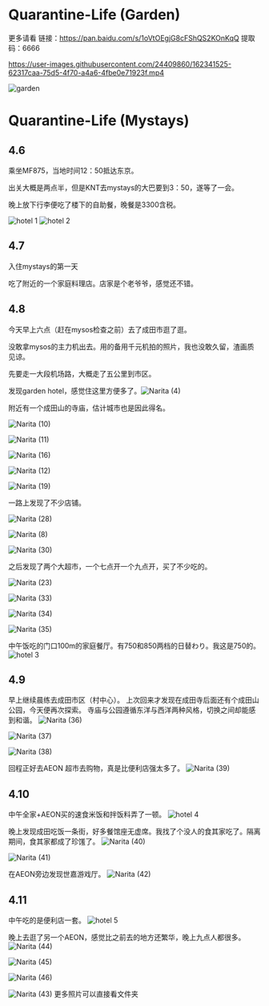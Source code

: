 # Quarantine-Life (Garden)

更多请看
链接：https://pan.baidu.com/s/1oVtOEgjG8cFShQS2KOnKqQ 
提取码：6666 

https://user-images.githubusercontent.com/24409860/162341525-62317caa-75d5-4f70-a4a6-4fbe0e71923f.mp4

![garden](https://github.com/AnranXu/Quarantine-Life/blob/main/garden/garden.jpg)

# Quarantine-Life (Mystays)

## 4.6

乘坐MF875，当地时间12：50抵达东京。

出关大概是两点半，但是KNT去mystays的大巴要到3：50，遂等了一会。

晚上放下行李便吃了楼下的自助餐，晚餐是3300含税。

![hotel 1](https://github.com/AnranXu/Quarantine-Life/blob/main/photos/hotel%20(1).jpg)
![hotel 2](https://github.com/AnranXu/Quarantine-Life/blob/main/photos/hotel%20(2).jpg)

## 4.7

入住mystays的第一天

吃了附近的一个家庭料理店。店家是个老爷爷，感觉还不错。

## 4.8

今天早上六点（赶在mysos检查之前）去了成田市逛了逛。

没敢拿mysos的主力机出去。用的备用千元机拍的照片，我也没敢久留，渣画质见谅。

先要走一大段机场路，大概走了五公里到市区。

发现garden hotel，感觉住这里方便多了。![Narita (4)](https://github.com/AnranXu/Quarantine-Life/blob/main/photos/Narita%20(4).jpg)

附近有一个成田山的寺庙，估计城市也是因此得名。

![Narita (10)](https://github.com/AnranXu/Quarantine-Life/blob/main/photos/Narita%20(10).jpg)

![Narita (11)](https://github.com/AnranXu/Quarantine-Life/blob/main/photos/Narita%20(11).jpg)

![Narita (16)](https://github.com/AnranXu/Quarantine-Life/blob/main/photos/Narita%20(16).jpg)

![Narita (12)](https://github.com/AnranXu/Quarantine-Life/blob/main/photos/Narita%20(12).jpg)

![Narita (19)](https://github.com/AnranXu/Quarantine-Life/blob/main/photos/Narita%20(19).jpg)

一路上发现了不少店铺。

![Narita (28)](https://github.com/AnranXu/Quarantine-Life/blob/main/photos/Narita%20(28).jpg)

![Narita (8)](https://github.com/AnranXu/Quarantine-Life/blob/main/photos/Narita%20(8).jpg)

![Narita (30)](https://github.com/AnranXu/Quarantine-Life/blob/main/photos/Narita%20(30).jpg)

之后发现了两个大超市，一个七点开一个九点开，买了不少吃的。

![Narita (23)](https://github.com/AnranXu/Quarantine-Life/blob/main/photos/Narita%20(23).jpg)

![Narita (33)](https://github.com/AnranXu/Quarantine-Life/blob/main/photos/Narita%20(33).jpg)

![Narita (34)](https://github.com/AnranXu/Quarantine-Life/blob/main/photos/Narita%20(34).jpg)

![Narita (35)](https://github.com/AnranXu/Quarantine-Life/blob/main/photos/Narita%20(35).jpg)

中午饭吃的门口100m的家庭餐厅。有750和850两档的日替わり。我这是750的。
![hotel 3](https://github.com/AnranXu/Quarantine-Life/blob/main/photos/hotel%20(3).jpg)

## 4.9
早上继续晨练去成田市区（村中心）。
上次回来才发现在成田寺后面还有个成田山公园，今天便再次探索。
寺庙与公园遵循东洋与西洋两种风格，切换之间却能感到和谐。
![Narita (36)](https://github.com/AnranXu/Quarantine-Life/blob/main/photos/Narita%20(36).jpg)

![Narita (37)](https://github.com/AnranXu/Quarantine-Life/blob/main/photos/Narita%20(37).jpg)

![Narita (38)](https://github.com/AnranXu/Quarantine-Life/blob/main/photos/Narita%20(38).jpg)

回程正好去AEON 超市去购物，真是比便利店强太多了。
![Narita (39)](https://github.com/AnranXu/Quarantine-Life/blob/main/photos/Narita%20(39).jpg)

## 4.10
中午全家+AEON买的速食米饭和拌饭料弄了一顿。
![hotel 4](https://github.com/AnranXu/Quarantine-Life/blob/main/photos/hotel%20(4).JPG)

晚上发现成田吃饭一条街，好多餐馆座无虚席。我找了个没人的食其家吃了。隔离期间，食其家都成了珍馐了。
![Narita (40)](https://github.com/AnranXu/Quarantine-Life/blob/main/photos/Narita%20(40).jpg)

![Narita (41)](https://github.com/AnranXu/Quarantine-Life/blob/main/photos/Narita%20(41).jpg)

在AEON旁边发现世嘉游戏厅。
![Narita (42)](https://github.com/AnranXu/Quarantine-Life/blob/main/photos/Narita%20(42).jpg)

## 4.11
中午吃的是便利店一套。
![hotel 5](https://github.com/AnranXu/Quarantine-Life/blob/main/photos/Hotel%20(5).jpg)

晚上去逛了另一个AEON，感觉比之前去的地方还繁华，晚上九点人都很多。
![Narita (44)](https://github.com/AnranXu/Quarantine-Life/blob/main/photos/Narita%20(44).jpg)

![Narita (45)](https://github.com/AnranXu/Quarantine-Life/blob/main/photos/Narita%20(45).jpg)

![Narita (46)](https://github.com/AnranXu/Quarantine-Life/blob/main/photos/Narita%20(46).jpg)

![Narita (43)](https://github.com/AnranXu/Quarantine-Life/blob/main/photos/Narita%20(43).jpg)
更多照片可以直接看文件夹
